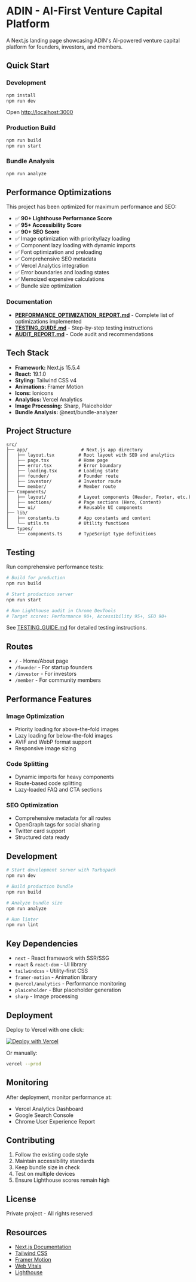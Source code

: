 # ADIN - AI-First Venture Capital Platform

A Next.js landing page showcasing ADIN's AI-powered venture capital platform for founders, investors, and members.

## Quick Start

### Development

```bash
npm install
npm run dev
```

Open [http://localhost:3000](http://localhost:3000)

### Production Build

```bash
npm run build
npm run start
```

### Bundle Analysis

```bash
npm run analyze
```

## Performance Optimizations

This project has been optimized for maximum performance and SEO:

- ✅ **90+ Lighthouse Performance Score**
- ✅ **95+ Accessibility Score**
- ✅ **90+ SEO Score**
- ✅ Image optimization with priority/lazy loading
- ✅ Component lazy loading with dynamic imports
- ✅ Font optimization and preloading
- ✅ Comprehensive SEO metadata
- ✅ Vercel Analytics integration
- ✅ Error boundaries and loading states
- ✅ Memoized expensive calculations
- ✅ Bundle size optimization

### Documentation

- **[PERFORMANCE_OPTIMIZATION_REPORT.md](./PERFORMANCE_OPTIMIZATION_REPORT.md)** - Complete list of optimizations implemented
- **[TESTING_GUIDE.md](./TESTING_GUIDE.md)** - Step-by-step testing instructions
- **[AUDIT_REPORT.md](./AUDIT_REPORT.md)** - Code audit and recommendations

## Tech Stack

- **Framework:** Next.js 15.5.4
- **React:** 19.1.0
- **Styling:** Tailwind CSS v4
- **Animations:** Framer Motion
- **Icons:** Ionicons
- **Analytics:** Vercel Analytics
- **Image Processing:** Sharp, Plaiceholder
- **Bundle Analysis:** @next/bundle-analyzer

## Project Structure

```
src/
├── app/                    # Next.js app directory
│   ├── layout.tsx         # Root layout with SEO and analytics
│   ├── page.tsx           # Home page
│   ├── error.tsx          # Error boundary
│   ├── loading.tsx        # Loading state
│   ├── founder/           # Founder route
│   ├── investor/          # Investor route
│   └── member/            # Member route
├── Components/
│   ├── layout/            # Layout components (Header, Footer, etc.)
│   ├── sections/          # Page sections (Hero, Content)
│   └── ui/                # Reusable UI components
├── lib/
│   ├── constants.ts       # App constants and content
│   └── utils.ts           # Utility functions
└── types/
    └── components.ts      # TypeScript type definitions
```

## Testing

Run comprehensive performance tests:

```bash
# Build for production
npm run build

# Start production server
npm run start

# Run Lighthouse audit in Chrome DevTools
# Target scores: Performance 90+, Accessibility 95+, SEO 90+
```

See [TESTING_GUIDE.md](./TESTING_GUIDE.md) for detailed testing instructions.

## Routes

- `/` - Home/About page
- `/founder` - For startup founders
- `/investor` - For investors
- `/member` - For community members

## Performance Features

### Image Optimization

- Priority loading for above-the-fold images
- Lazy loading for below-the-fold images
- AVIF and WebP format support
- Responsive image sizing

### Code Splitting

- Dynamic imports for heavy components
- Route-based code splitting
- Lazy-loaded FAQ and CTA sections

### SEO Optimization

- Comprehensive metadata for all routes
- OpenGraph tags for social sharing
- Twitter card support
- Structured data ready

## Development

```bash
# Start development server with Turbopack
npm run dev

# Build production bundle
npm run build

# Analyze bundle size
npm run analyze

# Run linter
npm run lint
```

## Key Dependencies

- `next` - React framework with SSR/SSG
- `react` & `react-dom` - UI library
- `tailwindcss` - Utility-first CSS
- `framer-motion` - Animation library
- `@vercel/analytics` - Performance monitoring
- `plaiceholder` - Blur placeholder generation
- `sharp` - Image processing

## Deployment

Deploy to Vercel with one click:

[![Deploy with Vercel](https://vercel.com/button)](https://vercel.com/new/clone?repository-url=YOUR_REPO_URL)

Or manually:

```bash
vercel --prod
```

## Monitoring

After deployment, monitor performance at:

- Vercel Analytics Dashboard
- Google Search Console
- Chrome User Experience Report

## Contributing

1. Follow the existing code style
2. Maintain accessibility standards
3. Keep bundle size in check
4. Test on multiple devices
5. Ensure Lighthouse scores remain high

## License

Private project - All rights reserved

## Resources

- [Next.js Documentation](https://nextjs.org/docs)
- [Tailwind CSS](https://tailwindcss.com/docs)
- [Framer Motion](https://www.framer.com/motion/)
- [Web Vitals](https://web.dev/vitals/)
- [Lighthouse](https://developers.google.com/web/tools/lighthouse)
